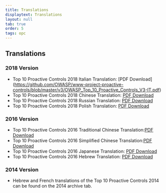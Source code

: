 ```yaml
---
title: Translations
displaytext: Translations
layout: null
tab: true
order: 5
tags: opc
---
```



## Translations

### 2018 Version
  - Top 10 Proactive Controls 2018 Italian Translation: [PDF Download] (https://github.com/OWASP/www-project-proactive-controls/blob/master/v3/OWASP_Top_10_Proactive_Controls_V3-IT.pdf)
  - Top 10 Proactive Controls 2018 Chinese Translation: [PDF Download](https://github.com/OWASP/www-project-proactive-controls/blob/master/v3/OWASP_Top_10_Proactive_Controls_V3_Chinese.pdf)
  - Top 10 Proactive Controls 2018 Russian Translation: [PDF Download](https://github.com/OWASP/www-project-proactive-controls/blob/master/v3/Owasp-top-10-proactive-controls-2018-russian.pdf)
  - Top 10 Proactive Controls 2018 Polish Translation: [PDF Download](https://github.com/OWASP/www-project-proactive-controls/blob/master/v3/OWASP_TOP_10_Proactive_Controls_2018_V3_PL.pdf)

### 2016 Version
  - Top 10 Proactive Controls 2016 Traditional Chinese Translation:[PDF Download](https://github.com/OWASP/www-project-proactive-controls/blob/master/v2/OWASPTop10ProactiveControls2016-Chinese.pdf)
  - Top 10 Proactive Controls 2016 Simplified Chinese Translation:[PDF Download](https://github.com/OWASP/www-project-proactive-controls/blob/master/v2/OWASPTop10ProactiveControls2016-SimplifiedChinese.pdf)
  - Top 10 Proactive Controls 2016 Japanese Translation: [PDF Download](https://github.com/OWASP/www-project-proactive-controls/blob/master/v2/OWASPTop10ProactiveControls2016-Japanese.pdf)
  - Top 10 Proactive Controls 2016 Hebrew Translation: [PDF Download](https://github.com/OWASP/www-project-proactive-controls/blob/master/v2/OWASP_Proactive_Controls_2-Hebrew.pdf)

### 2014 Version
  - Hebrew and French translations of the Top 10 Proactive Controls 2014 can be found on the 2014 archive tab.
